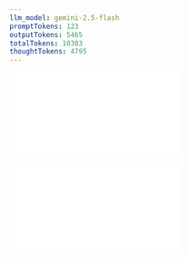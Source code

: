 ```yaml
---
llm_model: gemini-2.5-flash
promptTokens: 123
outputTokens: 5465
totalTokens: 10383
thoughtTokens: 4795
---
```


![@](steps/prompt.93ff636c.md)

![@](steps/response.7694f2c5.md)